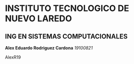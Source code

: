 # INSTITUTO TECNOLOGICO DE NUEVO LAREDO

  ## ING EN SISTEMAS COMPUTACIONALES

  **Alex Eduardo Rodriguez Cardona**
     *19100821*

AlexR19